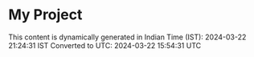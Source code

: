 # My Project

This content is dynamically generated in Indian Time (IST): 2024-03-22 21:24:31 IST
Converted to UTC: 2024-03-22 15:54:31 UTC
